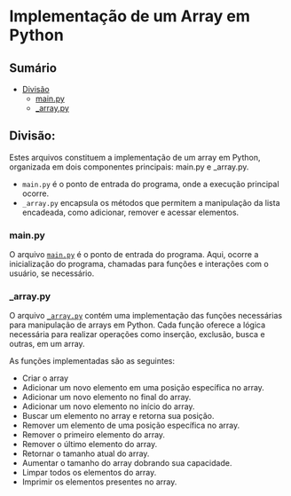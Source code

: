 # Implementação de um Array em Python

## Sumário

- [Divisão](#divisão)
    - [main.py](#mainpy)
    - [_array.py](#_arraypy)


## Divisão:

Estes arquivos constituem a implementação de um array em Python, organizada em dois componentes principais: main.py e _array.py.

- `main.py` é o ponto de entrada do programa, onde a execução principal ocorre.
- `_array.py` encapsula os métodos que permitem a manipulação da lista encadeada, como adicionar, remover e acessar elementos.

### main.py

O arquivo <a href="https://github.com/FabioHenriqueFarias/algorithms-And-Data-Dtructures/blob/main/Data_Structures/Arrays/Python/main.py">`main.py`</a> é o ponto de entrada do programa. Aqui, ocorre a inicialização do programa, chamadas para funções e interações com o usuário, se necessário.

### _array.py

O arquivo <a href="https://github.com/FabioHenriqueFarias/algorithms-And-Data-Dtructures/blob/main/Data_Structures/Arrays/Python/_array.py">`_array.py`</a> contém uma implementação das funções necessárias para manipulação de arrays em Python. Cada função oferece a lógica necessária para realizar operações como inserção, exclusão, busca e outras, em um array.

As funções implementadas são as seguintes:

- Criar o array
- Adicionar um novo elemento em uma posição específica no array.
- Adicionar um novo elemento no final do array.
- Adicionar um novo elemento no início do array.
- Buscar um elemento no array e retorna sua posição.
- Remover um elemento de uma posição específica no array.
- Remover o primeiro elemento do array.
- Remover o último  elemento do array.
- Retornar o tamanho atual do array.
- Aumentar o tamanho do array dobrando sua capacidade.
- Limpar todos os elementos do array.
- Imprimir os elementos presentes no array.


